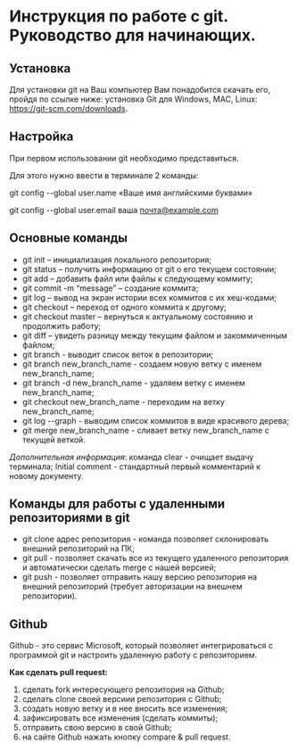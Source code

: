# Инструкция по работе с git. Руководство для начинающих. #

## Установка ##
Для установки git на Ваш компьютер Вам понадобится скачать его, пройдя по ссылке ниже:
установка Git для Windows, MAC, Linux: https://git-scm.com/downloads.

## Настройка ##
При первом использовании git необходимо представиться.

Для этого нужно ввести в терминале 2 команды:

git config --global user.name «Ваше имя английскими буквами» 

git
config --global user.email ваша почта@example.com


## Основные команды ##
* git init – инициализация локального репозитория;
* git status – получить информацию от git о его текущем состоянии;
* git add – добавить файл или файлы к следующему коммиту;
* git commit -m “message” – создание коммита;
* git log – вывод на экран истории всех коммитов с их хеш-кодами;
* git checkout – переход от одного коммита к другому;
* git checkout master – вернуться к актуальному состоянию и продолжить работу;
* git diff – увидеть разницу между текущим файлом и закоммиченным файлом;
* git branch - выводит список веток в репозитории;
* git branch new_branch_name - создаем новую ветку с именем new_branch_name;
* git branch -d new_branch_name - удаляем ветку с именем new_branch_name;
* git checkout new_branch_name - переходим на ветку new_branch_name;
* git log --graph - выводим список коммитов в виде красивого дерева;
* git merge new_branch_name - сливает ветку new_branch_name с текущей веткой.

*Дополнительная информация*: команда clear - очищает выдачу терминала; Initial comment - стандартный первый комментарий к новому документу.

## Команды для работы с удаленными репозиториями в git ##

* git clone адрес репозитория - команда позволяет склонировать внешний репозиторий на ПК;
* git pull - позволяет скачать все из текущего удаленного репозитория и автоматически сделать merge с нашей версией;
* git push - позволяет отправить нашу версию репозитория на внешний репозиторий (требует авторизации на внешнем репозитории).



## Github
Github - это сервис Microsoft, который позволяет интегрироваться с программой git и настроить удаленную работу с репозиторием.

**Как сделать pull request:**

1. сделать fork интересующего репозитория на Github;
2. сделать clone своей версиии репозитория с Github;
3. создать новую ветку и в нее вносить все изменения;
4. зафиксировать все изменения (сделать коммиты);
5. отправить свою версию в свой Github;
6. на сайте Github нажать кнопку compare & pull request.
